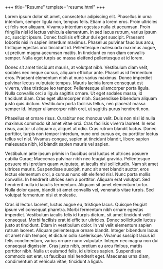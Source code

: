 +++
title="Resume"
template="resume.html"
+++



Lorem ipsum dolor sit amet, consectetur adipiscing elit. Phasellus in urna interdum, semper ligula non, tempus felis. Etiam a lorem eros. Proin ultricies et felis non aliquam. Vivamus interdum egestas nulla et accumsan. Proin fringilla nisl id lectus vehicula elementum. In sed lacus rutrum, varius ipsum ac, suscipit ipsum. Donec facilisis efficitur dui eget suscipit. Praesent lobortis nisi in sapien interdum maximus. Phasellus pulvinar faucibus arcu, tristique egestas orci tincidunt id. Pellentesque malesuada maximus augue, ut pretium magna accumsan mattis. In tincidunt ex non diam convallis semper. Nulla eget turpis ac massa eleifend pellentesque at id lorem.

Donec sit amet tincidunt mauris, at volutpat nibh. Vestibulum diam velit, sodales nec neque cursus, aliquam efficitur ante. Phasellus id fermentum eros. Praesent elementum nibh at nunc varius maximus. Donec imperdiet pulvinar lectus vulputate tempus. Mauris lacinia lorem consequat est viverra, vitae tristique leo tempor. Pellentesque ullamcorper porta ligula. Nulla convallis orci a ligula sagittis ornare. Ut eget sodales massa, id tincidunt diam. Cras eget ullamcorper nibh. Suspendisse bibendum aliquam justo quis dictum. Vestibulum porta facilisis tellus, nec placerat massa semper id. Integer ullamcorper nibh orci, ut sagittis purus hendrerit non.

Phasellus et ornare risus. Curabitur nec rhoncus velit. Duis non nisl id nulla maximus commodo sit amet vitae orci. Cras facilisis viverra laoreet. In eros risus, auctor ut aliquam a, aliquet ut odio. Cras rutrum blandit luctus. Donec porttitor, turpis non tempor interdum, nunc orci cursus ex, eu porttitor lectus tellus vel nisl. Vivamus congue, sapien at tincidunt blandit, libero sapien malesuada nibh, id blandit sapien mauris vel sapien.

Vestibulum ante ipsum primis in faucibus orci luctus et ultrices posuere cubilia Curae; Maecenas pulvinar nibh nec feugiat gravida. Pellentesque posuere nisi pretium quam vulputate, at iaculis nisi sollicitudin. Nam sit amet ultrices mauris. Suspendisse suscipit, nunc sit amet blandit auctor, eros lectus elementum orci, a cursus nunc elit eleifend nisl. Nunc porta mollis convallis. In hendrerit ultrices sem a porttitor. Aliquam erat volutpat. Sed hendrerit nulla id iaculis fermentum. Aliquam sit amet elementum tortor. Nulla dolor quam, blandit sit amet convallis vel, venenatis vitae turpis. Sed volutpat fermentum nisi et molestie.

Cras id lectus laoreet, luctus augue eu, tristique lacus. Quisque feugiat ipsum vel consequat pharetra. Morbi fermentum nibh ornare egestas imperdiet. Vestibulum iaculis felis id turpis dictum, sit amet tincidunt velit consequat. Morbi facilisis erat id efficitur ultricies. Donec sollicitudin luctus justo at tincidunt. Etiam in vestibulum dolor. In vel velit elementum sapien rutrum laoreet. Aliquam pellentesque ornare blandit. Integer bibendum lacus sit amet nibh tempor, et dictum odio scelerisque. Vivamus suscipit lacus id felis condimentum, varius ornare nunc vulputate. Integer nec magna non dui consequat dignissim. Cras justo nibh, pretium eu arcu finibus, mattis porttitor nibh. Nulla ut euismod felis, id ultrices sapien. Suspendisse commodo est erat, ut faucibus nisi hendrerit eget. Maecenas urna diam, condimentum at vehicula vitae, tincidunt a ligula. 
